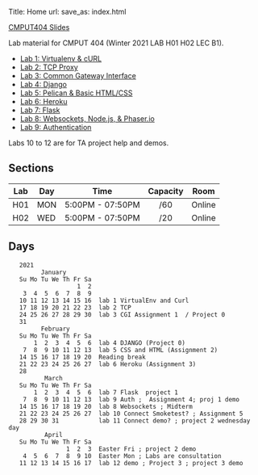 Title: Home
url:
save_as: index.html

[CMPUT404 Slides](https://uofa-cmput404.github.io/cmput404-slides/)

Lab material for CMPUT 404 (Winter 2021 LAB H01 H02 LEC B1).

* [Lab 1: Virtualenv & cURL]({filename}../labs/lab-1.md)
* [Lab 2: TCP Proxy]({filename}../labs/lab-2.md)
* [Lab 3: Common Gateway Interface]({filename}../labs/lab-3.md)
* [Lab 4: Django]({filename}../labs/lab-4.md)
* [Lab 5: Pelican & Basic HTML/CSS]({filename}../labs/lab-5.md)
* [Lab 6: Heroku]({filename}../labs/lab-6.md)
* [Lab 7: Flask]({filename}../labs/lab-7.md)
* [Lab 8: Websockets, Node.js, & Phaser.io]({filename}../labs/lab-8.md)
* [Lab 9: Authentication]({filename}../labs/lab-9.md)

Labs 10 to 12 are for TA project help and demos.

## Sections

| Lab | Day | Time             | Capacity | Room    |
|-----|-----|------------------|:--------:|---------|
| H01 | MON | 5:00PM - 07:50PM | /60      | Online  |
| H02 | WED | 5:00PM - 07:50PM | /20      | Online  |

## Days

```text
   2021
         January         
   Su Mo Tu We Th Fr Sa  
                   1  2  
    3  4  5  6  7  8  9  
   10 11 12 13 14 15 16  lab 1 VirtualEnv and Curl
   17 18 19 20 21 22 23  lab 2 TCP
   24 25 26 27 28 29 30  lab 3 CGI Assignment 1  / Project 0
   31                
         February      
   Su Mo Tu We Th Fr Sa
       1  2  3  4  5  6  lab 4 DJANGO (Project 0)
    7  8  9 10 11 12 13  lab 5 CSS and HTML (Assignment 2)
   14 15 16 17 18 19 20  Reading break
   21 22 23 24 25 26 27  lab 6 Heroku (Assignment 3)
   28                  
          March         
   Su Mo Tu We Th Fr Sa 
       1  2  3  4  5  6  lab 7 Flask  project 1
    7  8  9 10 11 12 13  lab 9 Auth ;  Assignment 4; proj 1 demo
   14 15 16 17 18 19 20  lab 8 Websockets ; Midterm
   21 22 23 24 25 26 27  lab 10 Connect Smoketest? ; Assignment 5
   28 29 30 31           lab 11 Connect demo? ; project 2 wednesday day
          April        
   Su Mo Tu We Th Fr Sa
                1  2  3  Easter Fri ; project 2 demo
    4  5  6  7  8  9 10  Easter Mon ; Labs are consultation
   11 12 13 14 15 16 17  lab 12 demo ; Project 3 ; project 3 demo

```
